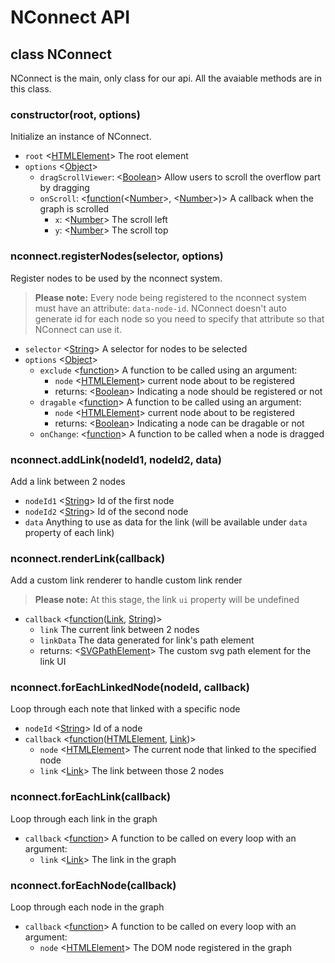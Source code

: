 # NConnect API

## class NConnect

NConnect is the main, only class for our api. All the avaiable methods are in this class.

### constructor(root, options)

Initialize an instance of NConnect.

- `root` <[HTMLElement]> The root element
- `options` <[Object]>
  - `dragScrollViewer`: <[Boolean]> Allow users to scroll the overflow part by dragging
  - `onScroll`: <[function](<[Number]>, <[Number]>)> A callback when the graph is scrolled
    - `x`: <[Number]> The scroll left
    - `y`: <[Number]> The scroll top

### nconnect.registerNodes(selector, options)

Register nodes to be used by the nconnect system.

> **Please note:** Every node being registered to the nconnect system must have an attribute: `data-node-id`. NConnect doesn't auto generate id for each node so you need to specify that attribute so that NConnect can use it.

- `selector` <[String]> A selector for nodes to be selected
- `options` <[Object]>
  - `exclude` <[function]([HTMLElement])> A function to be called using an argument:
    - `node` <[HTMLElement]> current node about to be registered
    - returns: <[Boolean]> Indicating a node should be registered or not
  - `dragable` <[function]([HTMLElement])> A function to be called using an argument:
    - `node` <[HTMLElement]> current node about to be registered
    - returns: <[Boolean]> Indicating a node can be dragable or not
  - `onChange`: <[function]()> A function to be called when a node is dragged

### nconnect.addLink(nodeId1, nodeId2, data)

Add a link between 2 nodes

- `nodeId1` <[String]> Id of the first node
- `nodeId2` <[String]> Id of the second node
- `data` Anything to use as data for the link (will be available under `data` property of each link)

### nconnect.renderLink(callback)

Add a custom link renderer to handle custom link render

> **Please note:** At this stage, the link `ui` property will be undefined

- `callback` <[function]([Link], [String])>
  - `link` The current link between 2 nodes
  - `linkData` The data generated for link's path element
  - returns: <[SVGPathElement]> The custom svg path element for the link UI

### nconnect.forEachLinkedNode(nodeId, callback)

Loop through each note that linked with a specific node

- `nodeId` <[String]> Id of a node
- `callback` <[function]([HTMLElement], [Link])>
  - `node` <[HTMLElement]> The current node that linked to the specified node
  - `link` <[Link]> The link between those 2 nodes

### nconnect.forEachLink(callback)

Loop through each link in the graph

- `callback` <[function]([Link])> A function to be called on every loop with an argument:
  - `link` <[Link]> The link in the graph

### nconnect.forEachNode(callback)

Loop through each node in the graph

- `callback` <[function]([HTMLElement])> A function to be called on every loop with an argument:
  - `node` <[HTMLElement]> The DOM node registered in the graph

[htmldivelement]: https://developer.mozilla.org/en-US/docs/Web/API/HTMLDivElement
[string]: https://developer.mozilla.org/en-US/docs/Web/JavaScript/Reference/Global_Objects/String
[object]: https://developer.mozilla.org/en-US/docs/Web/JavaScript/Reference/Global_Objects/Object
[function]: https://developer.mozilla.org/en-US/docs/Glossary/Function
[htmlelement]: https://developer.mozilla.org/en-US/docs/Web/API/HTMLElement
[boolean]: https://developer.mozilla.org/en-US/docs/Glossary/Boolean
[link]: ./dataType.md#link
[svgpathelement]: https://developer.mozilla.org/en-US/docs/Web/API/SVGPathElement
[number]: https://developer.mozilla.org/en-US/docs/Glossary/Number
